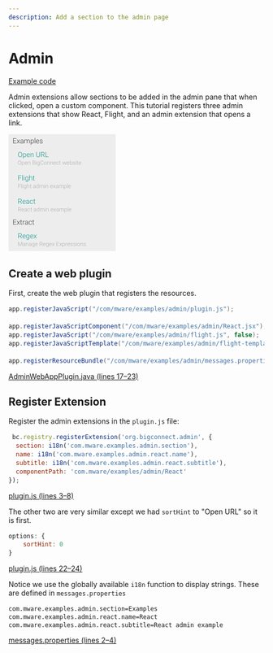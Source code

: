 ```yaml
---
description: Add a section to the admin page
---
```


# Admin

[Example code](https://github.com/mware-solutions/doc-examples/blob/master/extension-admin)

Admin extensions allow sections to be added in the admin pane that when clicked, open a custom component. This tutorial registers three admin extensions that show React, Flight, and an admin extension that opens a link.

![](../../../../.gitbook/assets/image%20%2834%29.png)

## Create a web plugin

First, create the web plugin that registers the resources.

```java
app.registerJavaScript("/com/mware/examples/admin/plugin.js");

app.registerJavaScriptComponent("/com/mware/examples/admin/React.jsx");
app.registerJavaScript("/com/mware/examples/admin/flight.js", false);
app.registerJavaScriptTemplate("/com/mware/examples/admin/flight-template.hbs");

app.registerResourceBundle("/com/mware/examples/admin/messages.properties");
```

[AdminWebAppPlugin.java \(lines 17–23\)](https://github.com/mware-solutions/doc-examples/blob/master/extension-admin/src/main/java/com/mware/examples/admin/AdminWebAppPlugin.java#L17-L23)

## Register Extension

Register the admin extensions in the `plugin.js` file:

```javascript
 bc.registry.registerExtension('org.bigconnect.admin', {
  section: i18n('com.mware.examples.admin.section'),
  name: i18n('com.mware.examples.admin.react.name'),
  subtitle: i18n('com.mware.examples.admin.react.subtitle'),
  componentPath: 'com.mware/examples/admin/React'
});
```

[plugin.js \(lines 3–8\)](https://github.com/mware-solutions/doc-examples/blob/master/extension-admin/src/main/resources/com/mware/examples/admin/plugin.js#L3-L8)

The other two are very similar except we had `sortHint` to "Open URL" so it is first.

```javascript
options: {
    sortHint: 0
}
```

[plugin.js \(lines 22–24\)](https://github.com/mware-solutions/doc-examples/blob/master/extension-admin/src/main/resources/com/mware/examples/admin/plugin.js#L22-L24)

Notice we use the globally available `i18n` function to display strings. These are defined in `messages.properties`

```text
com.mware.examples.admin.section=Examples
com.mware.examples.admin.react.name=React
com.mware.examples.admin.react.subtitle=React admin example
```

[messages.properties \(lines 2–4\)](https://github.com/mware-solutions/doc-examples/blob/master/extension-admin/src/main/resources/com/mware/examples/admin/messages.properties#L2-L4)

